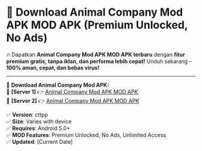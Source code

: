 # 🚀 Download Animal Company Mod APK MOD APK (Premium Unlocked, No Ads)  

🔥 Dapatkan **Animal Company Mod APK MOD APK terbaru** dengan **fitur premium gratis, tanpa iklan, dan performa lebih cepat!** Unduh sekarang – **100% aman, cepat, dan bebas virus!**  

---


🔽 **Download Animal Company Mod APK:**  
🔹 **[Server 1]** 👉 [Animal Company Mod APK MOD APK](https://apkcomod.com?title=Animal_Company_Mod_APK)  
🔹 **[Server 2]** 👉 [Animal Company Mod APK MOD APK](https://apkcomod.com?title=Animal_Company_Mod_APK)  


✅ **Version**: cttpp  
✅ **Size**: Varies with device  
✅ **Requires**: Android 5.0+  
✅ **MOD Features**: Premium Unlocked, No Ads, Unlimited Access  
✅ **Updated**: [Current Date]  